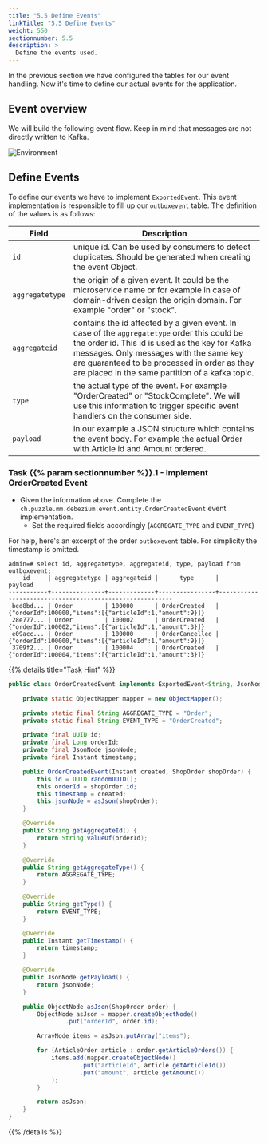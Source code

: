 ```yaml
---
title: "5.5 Define Events"
linkTitle: "5.5 Define Events"
weight: 550
sectionnumber: 5.5
description: >
  Define the events used.
---
```


In the previous section we have configured the tables for our event handling. Now it's time to define our actual events for the application.


## Event overview

We will build the following event flow. Keep in mind that messages are not directly written to Kafka.

![Environment](../../events.png)


## Define Events

To define our events we have to implement `ExportedEvent`. This event implementation is responsible to fill up our `outboxevent` table. The definition of the values is as follows:

Field   | Description
--------|---------------
`id` | unique id. Can be used by consumers to detect duplicates. Should be generated when creating the event Object.
`aggregatetype` | the origin of a given event. It could be the microservice name or for example in case of domain-driven design the origin domain. For example "order" or "stock".
`aggregateid` | contains the id affected by a given event. In case of the `aggregatetype` order this could be the order id. This id is used as the key for Kafka messages. Only messages with the same key are guaranteed to be processed in order as they are placed in the same partition of a kafka topic.
`type` | the actual type of the event. For example "OrderCreated" or "StockComplete". We will use this information to trigger specific event handlers on the consumer side.
`payload` | in our example a JSON structure which contains the event body. For example the actual Order with Article id and Amount ordered.


### Task {{% param sectionnumber %}}.1 - Implement OrderCreated Event

* Given the information above. Complete the `ch.puzzle.mm.debezium.event.entity.OrderCreatedEvent` event implementation.
  * Set the required fields accordingly (`AGGREGATE_TYPE` and `EVENT_TYPE`)

For help, here's an excerpt of the order `outboxevent` table. For simplicity the timestamp is omitted.

```
admin=# select id, aggregatetype, aggregateid, type, payload from outboxevent;
    id     | aggregatetype | aggregateid |      type      |                         payload
-----------+---------------+-------------+----------------+---------------------------------------------------------
 bed8bd... | Order         | 100000      | OrderCreated   | {"orderId":100000,"items":[{"articleId":1,"amount":9}]}
 28e777... | Order         | 100002      | OrderCreated   | {"orderId":100002,"items":[{"articleId":1,"amount":3}]}
 e09acc... | Order         | 100000      | OrderCancelled | {"orderId":100000,"items":[{"articleId":1,"amount":9}]}
 3709f2... | Order         | 100004      | OrderCreated   | {"orderId":100004,"items":[{"articleId":1,"amount":3}]}
```


{{% details title="Task Hint" %}}

```java
public class OrderCreatedEvent implements ExportedEvent<String, JsonNode> {

    private static ObjectMapper mapper = new ObjectMapper();

    private static final String AGGREGATE_TYPE = "Order";
    private static final String EVENT_TYPE = "OrderCreated";

    private final UUID id;
    private final Long orderId;
    private final JsonNode jsonNode;
    private final Instant timestamp;

    public OrderCreatedEvent(Instant created, ShopOrder shopOrder) {
        this.id = UUID.randomUUID();
        this.orderId = shopOrder.id;
        this.timestamp = created;
        this.jsonNode = asJson(shopOrder);
    }

    @Override
    public String getAggregateId() {
        return String.valueOf(orderId);
    }

    @Override
    public String getAggregateType() {
        return AGGREGATE_TYPE;
    }

    @Override
    public String getType() {
        return EVENT_TYPE;
    }

    @Override
    public Instant getTimestamp() {
        return timestamp;
    }

    @Override
    public JsonNode getPayload() {
        return jsonNode;
    }

    public ObjectNode asJson(ShopOrder order) {
        ObjectNode asJson = mapper.createObjectNode()
                .put("orderId", order.id);

        ArrayNode items = asJson.putArray("items");

        for (ArticleOrder article : order.getArticleOrders()) {
            items.add(mapper.createObjectNode()
                    .put("articleId", article.getArticleId())
                    .put("amount", article.getAmount())
            );
        }

        return asJson;
    }
}
```
{{% /details %}}
